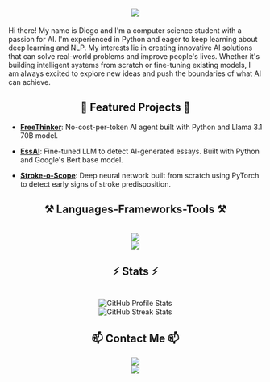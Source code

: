 <h1 align="center">
    <img src="https://readme-typing-svg.herokuapp.com/?font=Righteous&size=35&center=true&vCenter=true&width=500&height=70&duration=4000&lines=Hi+There!+👋;" />
</h1>
Hi there! My name is Diego and I'm a computer science student with a passion for AI. I'm experienced in Python and eager to keep learning about deep learning and NLP. My interests lie in creating innovative AI solutions that can solve real-world problems and improve people's lives. Whether it's building intelligent systems from scratch or fine-tuning existing models, I am always excited to explore new ideas and push the boundaries of what AI can achieve.

<h2 align="center">🌟 Featured Projects 🌟</h2>

- [**FreeThinker**](https://github.com/diegovelilla/FreeThinker): No-cost-per-token AI agent built with Python and Llama 3.1 70B model.

- [**EssAI**](https://github.com/diegovelilla/EssAI): Fine-tuned LLM to detect AI-generated essays. Built with Python and Google's Bert base model.

- [**Stroke-o-Scope**](https://github.com/diegovelilla/Stroke-o-Scope): Deep neural network built from scratch using PyTorch to detect early signs of stroke predisposition.

<h2 align="center">⚒️ Languages-Frameworks-Tools ⚒️</h2><br/>
<div align="center">
    <img src="https://skillicons.dev/icons?i=python,pytorch,cpp,java" /><br>
    <img src="https://skillicons.dev/icons?i=mysql,r,git,github" /><br>
</div>

<h2 align="center">⚡ Stats ⚡</h2>
<br>
<div align=center>
  <img src="https://github-readme-stats.vercel.app/api?username=diegovelilla&show_icons=true&hide_title=false&theme=radical&rank_icon=github&hide_border=true" alt="GitHub Profile Stats" /><br>
  <img src="https://github-readme-streak-stats.herokuapp.com/?user=diegovelilla&theme=radical&card_width=437&hide_border=true" alt="GitHub Streak Stats" />
</div>


<h2 align="center">📫 Contact Me 📫</h2>
<div align="center"> 
  <a href="mailto:diegovelillarecio@gmail.com">
    <img src="https://img.shields.io/badge/Gmail-333333?style=for-the-badge&logo=gmail&logoColor=red" />
  </a><br>
  <a href="https://linkedin.com/in/diego-velilla-recio" target="_blank">
    <img src="https://img.shields.io/badge/LinkedIn-0077B5?style=for-the-badge&logo=linkedin&logoColor=white" target="_blank" />
  </a>
</div>
